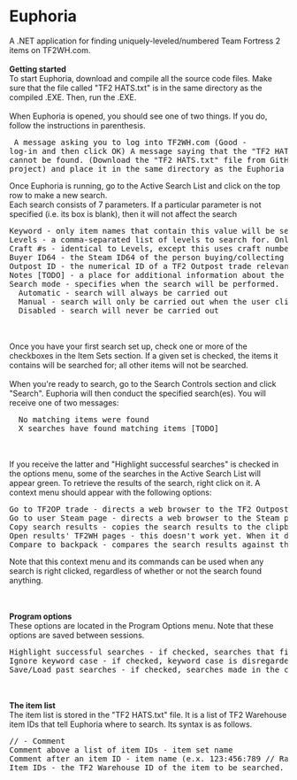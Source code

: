 Euphoria
========
A .NET application for finding uniquely-leveled/numbered Team Fortress 2 items on TF2WH.com.
<br><br><b>Getting started</b><br>
To start Euphoria, download and compile all the source code files. Make sure that the file called "TF2 HATS.txt" is in the same directory as the compiled .EXE. Then, run the .EXE.
<br><br>
When Euphoria is opened, you should see one of two things. If you do, follow the instructions in parenthesis.<pre>
A message asking you to log into TF2WH.com (Good - log-in and then click OK)
A message saying that the "TF2 HATS.txt" file cannot be found. (Download the "TF2 HATS.txt" file from GitHub (this project) and place it in the same directory as the Euphoria executable.)
</pre>Once Euphoria is running, go to the Active Search List and click on the top row to make a new search.<br>
Each search consists of 7 parameters. If a particular parameter is not specified (i.e. its box is blank), then it will not affect the search
<pre>
Keyword - only item names that contain this value will be searched. (e.x. A keyword of "huntsman" would exclude any item without "huntsman" in their name).
Levels - a comma-separated list of levels to search for. Only items that have matching levels will be searched.
Craft #s - identical to Levels, except this uses craft numbers.
Buyer ID64 - the Steam ID64 of the person buying/collecting the items.
Outpost ID - the numerical ID of a TF2 Outpost trade relevant to the search.
Notes [TODO] - a place for additional information about the search.
Search mode - specifies when the search will be performed.
  Automatic - search will always be carried out
  Manual - search will only be carried out when the user clicks the "Search" button (i.e. it won't be carried out during automatic searching)
  Disabled - search will never be carried out
</pre>
<br><br>
Once you have your first search set up, check one or more of the checkboxes in the Item Sets section. If a given set is checked, the items it contains will be searched for; all other items will not be searched.<br><br>
When you're ready to search, go to the Search Controls section and click "Search". Euphoria will then conduct the specified search(es).
You will receive one of two messages:
<pre>
  No matching items were found
  X searches have found matching items [TODO]
</pre>
<br><br>
If you receive the latter and "Highlight successful searches" is checked in the options menu, some of the searches in the Active Search List will appear green. To retrieve the results of the search, right click on it. A context menu should appear with the following options:
<pre>
Go to TF2OP trade - directs a web browser to the TF2 Outpost Trade specified in the Outpost ID column. If this ID is invalid, it will go to TF2Outpost.com.
Go to user Steam page - directs a web browser to the Steam page of the user specified in the Steam ID64 column. If this ID is invalid, it will not do anything.
Copy search results - copies the search results to the clipboard
Open results' TF2WH pages - this doesn't work yet. When it does, it will open the TF2WH pages of the matching items.
Compare to backpack - compares the search results against the backpack of the player specified in the Steam ID64 column. Copies to the clipboard a list of found items that the user doesn't already have, if any.
</pre>
Note that this context menu and its commands can be used when any search is right clicked, regardless of whether or not the search found anything.

<br><br><b>Program options</b><br>
These options are located in the Program Options menu. Note that these options are saved between sessions.
<pre>
Highlight successful searches - if checked, searches that find matching items will be highlighted green.
Ignore keyword case - if checked, keyword case is disregarded when filtering through items (e.g. "HUNTSMAN" = "huntsman"). Otherwise, keyword case is taken into account (e.g. "huntsman" != "HUNTSMAN")
Save/Load past searches - if checked, searches made in the current session will be saved and automatically loaded the next time Euphoria is launched.
</pre>

<br><br><b>The item list</b><br>
The item list is stored in the "TF2 HATS.txt" file. It is a list of TF2 Warehouse item IDs that tell Euphoria where to search. Its syntax is as follows.
<pre>
// - Comment
Comment above a list of item IDs - item set name
Comment after an item ID - item name (e.x. 123:456:789 // Random Item Name )
Item IDs - the TF2 Warehouse ID of the item to be searched. This can be found in the URL of the item's TF2WH page. (TF2WH URLs have the format "tf2wh.com/item.php?id=[Item ID here]")
</pre>

